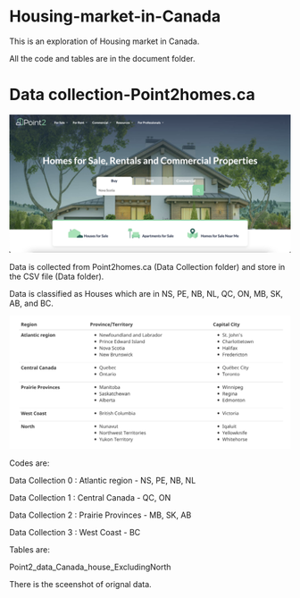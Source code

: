 # Housing-market-in-Canada
This is an exploration of Housing market in Canada.

All the code and tables are in the document folder.

# Data collection-Point2homes.ca

![Image of point2homes](https://raw.githubusercontent.com/NightmareZYR/Housing-market-in-Canada/main/Screen%20Shot%202021-09-19%20at%208.30.47%20PM.png)

Data is collected from Point2homes.ca (Data Collection folder) and store in the CSV file (Data folder).

Data is classified as Houses which are in NS, PE, NB, NL, QC, ON, MB, SK, AB, and BC.

![Image of point2homes](https://raw.githubusercontent.com/NightmareZYR/Housing-market-in-Canada/main/Screen%20Shot%202021-09-23%20at%205.04.29%20PM.png)

Codes are:

Data Collection 0 : Atlantic region   - NS, PE, NB, NL

Data Collection 1 : Central Canada    - QC, ON

Data Collection 2 : Prairie Provinces - MB, SK, AB

Data Collection 3 : West Coast        - BC

Tables are:

Point2_data_Canada_house_ExcludingNorth

There is the sceenshot of orignal data.




